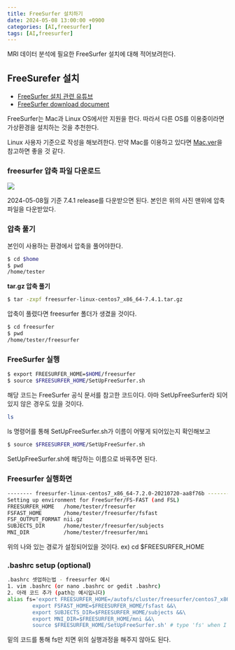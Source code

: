 ```yaml
---
title: FreeSurfer 설치하기
date: 2024-05-08 13:00:00 +0900
categories: [AI,freesurfer]
tags: [AI,freesurfer]
---
```


MRI 데이터 분석에 필요한 FreeSurfer 설치에 대해 적어보려한다.

## FreeSurefer 설치
- [FreeSurfer 설치 관련 유튜브](https://www.youtube.com/watch?v=BSQUVktXTzo&list=PLIQIswOrUH6_DWy5mJlSfj6AWY0y9iUce&index=2)
- [FreeSurfer download document](https://surfer.nmr.mgh.harvard.edu/fswiki/DownloadAndInstall)

FreeSurfer는 Mac과 Linux OS에서만 지원을 한다. 따라서 다른 OS를 이용중이라면 가상환경을 설치하는 것을 추천한다.

Linux 사용자 기준으로 작성을 해보려한다. 만약 Mac를 이용하고 있다면 [Mac.ver](https://surfer.nmr.mgh.harvard.edu/fswiki//FS7_mac)을 참고하면 좋을 것 같다.

### freesurfer 압축 파일 다운로드

![](https://velog.velcdn.com/images/acadias12/post/4f1c8a00-fc7f-481f-aad0-fcf7de887dbe/image.png)

2024-05-08월 기준 7.4.1 release를 다운받으면 된다. 본인은 위의 사진 맨위에 압축파일을 다운받았다.


### 압축 풀기
본인이 사용하는 환경에서 압축을 풀어야한다.

```bash
$ cd $home
$ pwd
/home/tester
```

**tar.gz 압축 풀기**
```bash
$ tar -zxpf freesurfer-linux-centos7_x86_64-7.4.1.tar.gz
```

압축이 풀렸다면 freesurfer 폴더가 생겼을 것이다.

```bash
$ cd freesurfer
$ pwd
/home/tester/freesurfer
```

### FreeSurfer 실행

```bash
$ export FREESURFER_HOME=$HOME/freesurfer
$ source $FREESURFER_HOME/SetUpFreeSurfer.sh
```
해당 코드는 FreeSurfer 공식 문서를 참고한 코드이다. 아마 SetUpFreeSurfer라 되어있지 않은 경우도 있을 것이다.

```bash
ls
```
ls 명령어를 통해 SetUpFreeSurfer.sh가 이름이 어떻게 되어있는지 확인해보고 
```bash
$ source $FREESURFER_HOME/SetUpFreeSurfer.sh
```
SetUpFreeSurfer.sh에 해당하는 이름으로 바꿔주면 된다.

### Freesurfer 실행화면

```bash
-------- freesurfer-linux-centos7_x86_64-7.2.0-20210720-aa8f76b --------
Setting up environment for FreeSurfer/FS-FAST (and FSL)
FREESURFER_HOME   /home/tester/freesurfer
FSFAST_HOME       /home/tester/freesurfer/fsfast
FSF_OUTPUT_FORMAT nii.gz
SUBJECTS_DIR      /home/tester/freesurfer/subjects
MNI_DIR           /home/tester/freesurfer/mni
```

위의 나와 있는 경로가 설정되어있을 것이다. ex) cd $FREESURFER_HOME

### .bashrc setup (optional)
```bash
.bashrc 셋업하는법 - freesurfer 예시
1. vim .bashrc (or nano .bashrc or gedit .bashrc)
2. 아래 코드 추가 (path는 예시입니다)
alias fs='export FREESURFER_HOME=/autofs/cluster/freesurfer/centos7_x86_64/7.4.1 &&\
        export FSFAST_HOME=$FREESURFER_HOME/fsfast &&\
        export SUBJECTS_DIR=$FREESURFER_HOME/subjects &&\
        export MNI_DIR=$FREESURFER_HOME/mni &&\
        source $FREESURFER_HOME/SetUpFreeSurfer.sh' # type 'fs' when I need freesurfer env
```
밑의 코드를 통해 fs만 치면 위의 실행과정을 해주지 않아도 된다.